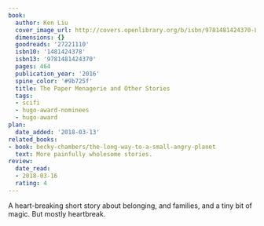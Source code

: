 ```yaml
---
book:
  author: Ken Liu
  cover_image_url: http://covers.openlibrary.org/b/isbn/9781481424370-L.jpg
  dimensions: {}
  goodreads: '27221110'
  isbn10: '1481424378'
  isbn13: '9781481424370'
  pages: 464
  publication_year: '2016'
  spine_color: '#9b725f'
  title: The Paper Menagerie and Other Stories
  tags:
  - scifi
  - hugo-award-nominees
  - hugo-award
plan:
  date_added: '2018-03-13'
related_books:
- book: becky-chambers/the-long-way-to-a-small-angry-planet
  text: More painfully wholesome stories.
review:
  date_read:
  - 2018-03-16
  rating: 4
---
```


A heart-breaking short story about belonging, and families, and a tiny bit of magic. But mostly heartbreak.
